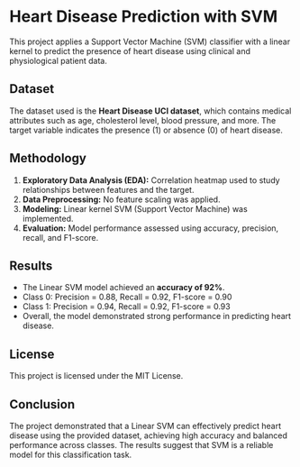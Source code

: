 # Heart Disease Prediction with SVM  
This project applies a Support Vector Machine (SVM) classifier with a linear kernel to predict the presence of heart disease using clinical and physiological patient data.  

## Dataset  
The dataset used is the **Heart Disease UCI dataset**, which contains medical attributes such as age, cholesterol level, blood pressure, and more. The target variable indicates the presence (1) or absence (0) of heart disease.  

## Methodology  
1. **Exploratory Data Analysis (EDA):** Correlation heatmap used to study relationships between features and the target.  
2. **Data Preprocessing:** No feature scaling was applied.  
3. **Modeling:** Linear kernel SVM (Support Vector Machine) was implemented.  
4. **Evaluation:** Model performance assessed using accuracy, precision, recall, and F1-score.

## Results  
- The Linear SVM model achieved an **accuracy of 92%**.  
- Class 0: Precision = 0.88, Recall = 0.92, F1-score = 0.90  
- Class 1: Precision = 0.94, Recall = 0.92, F1-score = 0.93  
- Overall, the model demonstrated strong performance in predicting heart disease.

## License
This project is licensed under the MIT License.

## Conclusion  
The project demonstrated that a Linear SVM can effectively predict heart disease using the provided dataset, achieving high accuracy and balanced performance across classes. The results suggest that SVM is a reliable model for this classification task.  




